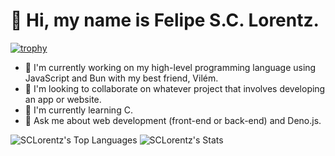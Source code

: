 # 👋 Hi, my name is Felipe S.C. Lorentz.
<!--<div id="header">
  <img src="https://komarev.com/ghpvc/?username=SCLorentz&style=for-the-badge&color=blue" alt=""/>
</div>-->

[![trophy](https://github-profile-trophy.vercel.app/?username=SCLorentz&theme=onedark&hide_border=true)](https://github-profile-trophy.vercel.app/?username=SCLorentz&theme=onedark)

- 🔭 I'm currently working on my high-level programming language using JavaScript and Bun with my best friend, Vilém.
- 👯 I'm looking to collaborate on whatever project that involves developing an app or website.
- 🌱 I'm currently learning C.
- 💬 Ask me about web development (front-end or back-end) and Deno.js.

<!--<picture>
  <source
    srcset="https://github-readme-stats.vercel.app/api?username=SCLorentz&theme=github_dark&hide=contribs&show_icons=true"
    media="(prefers-color-scheme: dark)"
  />
  <source
    srcset="https://github-readme-stats.vercel.app/api?username=SCLorentz&hide=contribs&show_icons=true"
    media="(prefers-color-scheme: light), (prefers-color-scheme: no-preference)"
  />
  <img src="https://github-readme-stats.vercel.app/api?username=SCLorentz&theme=github_dark&hide=contribs&show_icons=true" />
</picture>-->

<!--<picture>
  <source
    srcset="https://github-readme-stats.vercel.app/api/top-langs/?username=SCLorentz&size_weight=0.223&theme=github_dark&layout=compact&langs_count=8"
    media="(prefers-color-scheme: dark)"
  />
  <source
    srcset="https://github-readme-stats.vercel.app/api/top-langs/?username=SCLorentz&size_weight=0.223k&layout=compact&langs_count=8&hide_border=true&count_private=true"
    media="(prefers-color-scheme: light), (prefers-color-scheme: no-preference)"
  />
  <img src="https://github-readme-stats.vercel.app/api/top-langs/?username=SCLorentz&size_weight=0.223&theme=github_dark&layout=compact&hide_border=true&count_private=true" />
</picture>-->

<!--&size_weight=0.223-->

![SCLorentz's Top Languages](https://sclorentz-readme-stats.vercel.app/api/top-langs/?username=SCLorentz&size_weight=0.223&theme=vue-dark&show_icons=true&hide_border=true&layout=compact&langs_count=8) ![SCLorentz's Stats](https://github-readme-stats.vercel.app/api?username=SCLorentz&theme=vue-dark&show_icons=true&hide_border=true&count_private=true)
